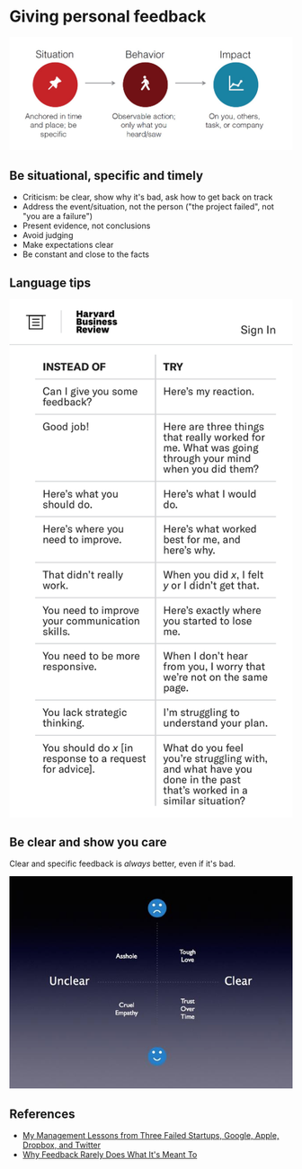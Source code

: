 # Giving personal feedback

![](../imgs/situational_feedback.png)


## Be situational, specific and timely

- Criticism: be clear, show why it's bad, ask how to get back on track
- Address the event/situation, not the person ("the project failed", not "you are a failure")
- Present evidence, not conclusions
- Avoid judging
- Make expectations clear
- Be constant and close to the facts


## Language tips

![](../imgs/feedback_language.png)


## Be clear and show you care

Clear and specific feedback is _always_ better, even if it's bad.

![](../imgs/clear_feedback.png)


## References

- [My Management Lessons from Three Failed Startups, Google, Apple, Dropbox, and Twitter](https://firstround.com/review/My-Management-Lessons-from-Three-Failed-Startups-Google-Apple-Dropbox-Twitter-and-Square/)
- [Why Feedback Rarely Does What It's Meant To](https://hbr.org/2019/03/the-feedback-fallacy)